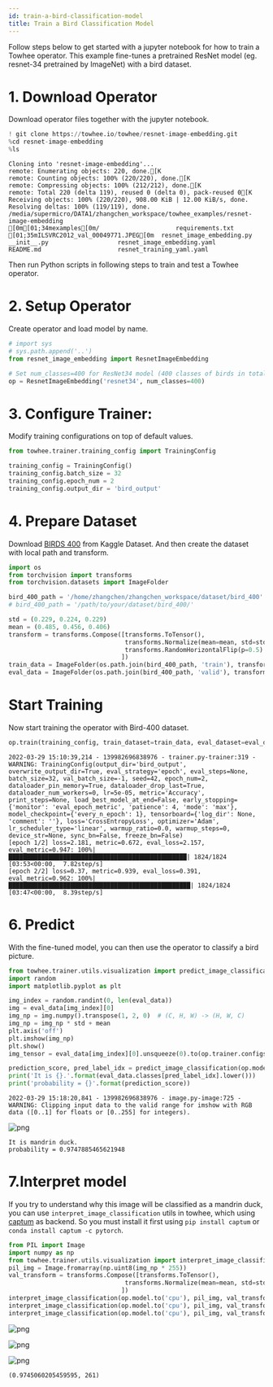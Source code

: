 ```yaml
---
id: train-a-bird-classification-model
title: Train a Bird Classification Model
---
```


Follow steps below to get started with a jupyter notebook for how to train a Towhee operator. This example fine-tunes a pretrained ResNet model (eg. resnet-34 pretrained by ImageNet) with a bird dataset.
# 1. Download Operator
Download operator files together with the jupyter notebook.


```python
! git clone https://towhee.io/towhee/resnet-image-embedding.git
%cd resnet-image-embedding
%ls
```

    Cloning into 'resnet-image-embedding'...
    remote: Enumerating objects: 220, done.[K
    remote: Counting objects: 100% (220/220), done.[K
    remote: Compressing objects: 100% (212/212), done.[K
    remote: Total 220 (delta 119), reused 0 (delta 0), pack-reused 0[K
    Receiving objects: 100% (220/220), 908.00 KiB | 12.00 KiB/s, done.
    Resolving deltas: 100% (119/119), done.
    /media/supermicro/DATA1/zhangchen_workspace/towhee_examples/resnet-image-embedding
    [0m[01;34mexamples[0m/                     requirements.txt
    [01;35mILSVRC2012_val_00049771.JPEG[0m  resnet_image_embedding.py
    __init__.py                   resnet_image_embedding.yaml
    README.md                     resnet_training_yaml.yaml


Then run Python scripts in following steps to train and test a Towhee operator.
# 2. Setup Operator
Create operator and load model by name.


```python
# import sys
# sys.path.append('..')
from resnet_image_embedding import ResnetImageEmbedding

# Set num_classes=400 for ResNet34 model (400 classes of birds in total)
op = ResnetImageEmbedding('resnet34', num_classes=400)
```

# 3. Configure Trainer:
Modify training configurations on top of default values.


```python
from towhee.trainer.training_config import TrainingConfig

training_config = TrainingConfig()
training_config.batch_size = 32
training_config.epoch_num = 2
training_config.output_dir = 'bird_output'
```

# 4. Prepare Dataset
Download [BIRDS 400](https://www.kaggle.com/gpiosenka/100-bird-species) from Kaggle Dataset. And then create the dataset with local path and transform.



```python
import os
from torchvision import transforms
from torchvision.datasets import ImageFolder

bird_400_path = '/home/zhangchen/zhangchen_workspace/dataset/bird_400'
# bird_400_path = '/path/to/your/dataset/bird_400/'

std = (0.229, 0.224, 0.229)
mean = (0.485, 0.456, 0.406)
transform = transforms.Compose([transforms.ToTensor(),
                                transforms.Normalize(mean=mean, std=std),
                                transforms.RandomHorizontalFlip(p=0.5)
                               ])
train_data = ImageFolder(os.path.join(bird_400_path, 'train'), transform=transform)
eval_data = ImageFolder(os.path.join(bird_400_path, 'valid'), transform=transform)
```

# Start Training
Now start training the operator with Bird-400 dataset.


```python
op.train(training_config, train_dataset=train_data, eval_dataset=eval_data)
```

    2022-03-29 15:10:39,214 - 139982696838976 - trainer.py-trainer:319 - WARNING: TrainingConfig(output_dir='bird_output', overwrite_output_dir=True, eval_strategy='epoch', eval_steps=None, batch_size=32, val_batch_size=-1, seed=42, epoch_num=2, dataloader_pin_memory=True, dataloader_drop_last=True, dataloader_num_workers=0, lr=5e-05, metric='Accuracy', print_steps=None, load_best_model_at_end=False, early_stopping={'monitor': 'eval_epoch_metric', 'patience': 4, 'mode': 'max'}, model_checkpoint={'every_n_epoch': 1}, tensorboard={'log_dir': None, 'comment': ''}, loss='CrossEntropyLoss', optimizer='Adam', lr_scheduler_type='linear', warmup_ratio=0.0, warmup_steps=0, device_str=None, sync_bn=False, freeze_bn=False)
    [epoch 1/2] loss=2.181, metric=0.672, eval_loss=2.157, eval_metric=0.947: 100%|█████████████████████████████████████████████████| 1824/1824 [03:53<00:00,  7.82step/s]
    [epoch 2/2] loss=0.37, metric=0.939, eval_loss=0.391, eval_metric=0.962: 100%|██████████████████████████████████████████████████| 1824/1824 [03:47<00:00,  8.39step/s]

# 6. Predict
With the fine-tuned model, you can then use the operator to classify a bird picture.


```python
from towhee.trainer.utils.visualization import predict_image_classification
import random
import matplotlib.pyplot as plt

img_index = random.randint(0, len(eval_data))
img = eval_data[img_index][0]
img_np = img.numpy().transpose(1, 2, 0)  # (C, H, W) -> (H, W, C)
img_np = img_np * std + mean
plt.axis('off')
plt.imshow(img_np)
plt.show()
img_tensor = eval_data[img_index][0].unsqueeze(0).to(op.trainer.configs.device)

prediction_score, pred_label_idx = predict_image_classification(op.model, img_tensor)
print('It is {}.'.format(eval_data.classes[pred_label_idx].lower()))
print('probability = {}'.format(prediction_score))
```

    2022-03-29 15:18:20,841 - 139982696838976 - image.py-image:725 - WARNING: Clipping input data to the valid range for imshow with RGB data ([0..1] for floats or [0..255] for integers).



    
![png](3_train_a_bird_classification_model_files/3_train_a_bird_classification_model_11_1.png)
    


    It is mandrin duck.
    probability = 0.9747885465621948


# 7.Interpret model
If you try to understand why this image will be classified as a mandrin duck, you can use `interpret_image_classification` utils in towhee, which using [captum](https://captum.ai/) as backend. So you must install it first using `pip install captum` or `conda install captum -c pytorch`.



```python
from PIL import Image
import numpy as np
from towhee.trainer.utils.visualization import interpret_image_classification
pil_img = Image.fromarray(np.uint8(img_np * 255))
val_transform = transforms.Compose([transforms.ToTensor(),
                                transforms.Normalize(mean=mean, std=std),
                               ])
interpret_image_classification(op.model.to('cpu'), pil_img, val_transform, "Occlusion")
interpret_image_classification(op.model.to('cpu'), pil_img, val_transform, "GradientShap")
interpret_image_classification(op.model.to('cpu'), pil_img, val_transform, "Saliency")
```


    
![png](3_train_a_bird_classification_model_files/3_train_a_bird_classification_model_13_0.png)
    



    
![png](3_train_a_bird_classification_model_files/3_train_a_bird_classification_model_13_1.png)
    



    
![png](3_train_a_bird_classification_model_files/3_train_a_bird_classification_model_13_2.png)
    





    (0.9745060205459595, 261)
